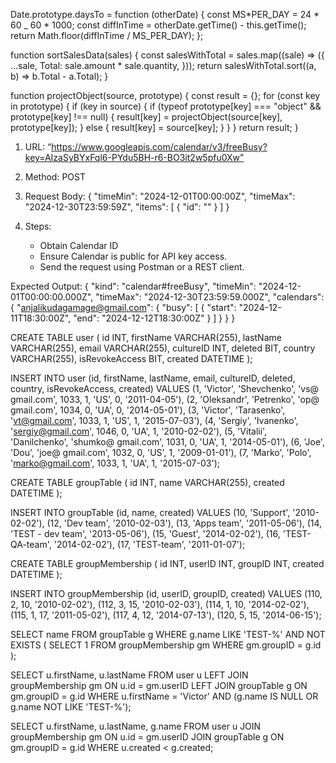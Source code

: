 <!-- Solutions for Software Engineer Test Tasks -->

<!-- JavaScript -->

<!-- 1.1 Extend JS Date object with a method daysTo() -->

Date.prototype.daysTo = function (otherDate) {
const MS*PER_DAY = 24 * 60 \_ 60 \* 1000;
const diffInTime = otherDate.getTime() - this.getTime();
return Math.floor(diffInTime / MS_PER_DAY);
};

<!-- 1.2 Sort sales data based on Total (amount \* quantity) -->

function sortSalesData(sales) {
const salesWithTotal = sales.map((sale) => ({
...sale,
Total: sale.amount \* sale.quantity,
}));
return salesWithTotal.sort((a, b) => b.Total - a.Total);
}

<!-- 1.3 Function to project an object based on a prototype -->

function projectObject(source, prototype) {
const result = {};
for (const key in prototype) {
if (key in source) {
if (typeof prototype[key] === "object" && prototype[key] !== null) {
result[key] = projectObject(source[key], prototype[key]);
} else {
result[key] = source[key];
}
}
}
return result;
}

<!-- REST API -->

<!-- 2.1 Retrieve Free/Busy Intervals -->

<!-- Using Google Calendar API and API Key: -->

1. URL: “https://www.googleapis.com/calendar/v3/freeBusy?key=AIzaSyBYxFql6-PYdu5BH-r6-BO3it2w5pfu0Xw”
2. Method: POST
3. Request Body:
   {
   "timeMin": "2024-12-01T00:00:00Z",
   "timeMax": "2024-12-30T23:59:59Z",
   "items": [
   {
   "id": ""
   }
   ]
   }

4. Steps:
   - Obtain Calendar ID
   - Ensure Calendar is public for API key access.
   - Send the request using Postman or a REST client.

Expected Output:
{
"kind": "calendar#freeBusy",
"timeMin": "2024-12-01T00:00:00.000Z",
"timeMax": "2024-12-30T23:59:59.000Z",
"calendars": {
"anjalikudagamage@gmail.com": {
"busy": [
{
"start": "2024-12-11T18:30:00Z",
"end": "2024-12-12T18:30:00Z"
}
]
}
}
}

<!-- SQL -->

<!-- 3.1 Create Tables and Insert Data -->

<!-- Create "user" table -->

CREATE TABLE user (
id INT,
firstName VARCHAR(255),
lastName VARCHAR(255),
email VARCHAR(255),
cultureID INT,
deleted BIT,
country VARCHAR(255),
isRevokeAccess BIT,
created DATETIME
);

<!-- Insert data into "user" table -->

INSERT INTO user (id, firstName, lastName, email, cultureID, deleted, country, isRevokeAccess, created) VALUES
(1, 'Victor', 'Shevchenko', 'vs@ gmail.com', 1033, 1, 'US', 0, '2011-04-05'),
(2, 'Oleksandr', 'Petrenko', 'op@ gmail.com', 1034, 0, 'UA', 0, '2014-05-01'),
(3, 'Victor', 'Tarasenko', 'vt@gmail.com', 1033, 1, 'US', 1, '2015-07-03'),
(4, 'Sergiy', 'Ivanenko', 'sergiy@gmail.com', 1046, 0, 'UA', 1, '2010-02-02'),
(5, 'Vitalii', 'Danilchenko', 'shumko@ gmail.com', 1031, 0, 'UA', 1, '2014-05-01'),
(6, 'Joe', 'Dou', 'joe@ gmail.com', 1032, 0, 'US', 1, '2009-01-01'),
(7, 'Marko', 'Polo', 'marko@gmail.com', 1033, 1, 'UA', 1, '2015-07-03');

<!-- Create "group" table -->

CREATE TABLE groupTable (
id INT,
name VARCHAR(255),
created DATETIME
);

<!-- Insert data into "group" table -->

INSERT INTO groupTable (id, name, created) VALUES
(10, 'Support', '2010-02-02'),
(12, 'Dev team', '2010-02-03'),
(13, 'Apps team', '2011-05-06'),
(14, 'TEST - dev team', '2013-05-06'),
(15, 'Guest', '2014-02-02'),
(16, 'TEST-QA-team', '2014-02-02'),
(17, 'TEST-team', '2011-01-07');

<!-- Create "groupMembership" table -->

CREATE TABLE groupMembership (
id INT,
userID INT,
groupID INT,
created DATETIME
);

<!-- Insert data into "groupMembership" table -->

INSERT INTO groupMembership (id, userID, groupID, created) VALUES
(110, 2, 10, '2010-02-02'),
(112, 3, 15, '2010-02-03'),
(114, 1, 10, '2014-02-02'),
(115, 1, 17, '2011-05-02'),
(117, 4, 12, '2014-07-13'),
(120, 5, 15, '2014-06-15');

<!-- 3.2 Select Names of All Empty Test Groups (Group Name Starts With "TEST-") -->

SELECT name
FROM groupTable g
WHERE g.name LIKE 'TEST-%'
AND NOT EXISTS (
SELECT 1
FROM groupMembership gm
WHERE gm.groupID = g.id
);

<!-- 3.3 Select User First Names and Last Names for Users Named Victor Not in Test Groups -->

SELECT u.firstName, u.lastName
FROM user u
LEFT JOIN groupMembership gm ON u.id = gm.userID
LEFT JOIN groupTable g ON gm.groupID = g.id
WHERE u.firstName = 'Victor'
AND (g.name IS NULL OR g.name NOT LIKE 'TEST-%');

<!-- 3.4 Select Users and Groups Where User Was Created Before the Group They Are a Member Of -->

SELECT u.firstName, u.lastName, g.name
FROM user u
JOIN groupMembership gm ON u.id = gm.userID
JOIN groupTable g ON gm.groupID = g.id
WHERE u.created < g.created;
